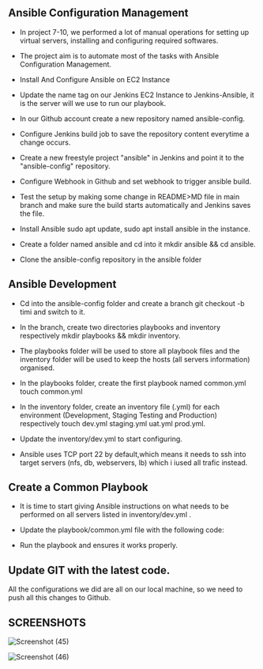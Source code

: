 ## Ansible Configuration Management
* In project 7-10, we performed a lot of manual operations for setting up virtual servers, installing and configuring required softwares.

* The project aim is to automate most of the tasks with Ansible Configuration Management.

* Install And Configure Ansible on EC2 Instance

* Update the name tag on our Jenkins EC2 Instance to Jenkins-Ansible, it is the server will we use to run our playbook.

* In our Github account create a new repository named ansible-config.

* Configure Jenkins build job to save the repository content everytime a change occurs.

* Create a new freestyle project "ansible" in Jenkins and point it to the "ansible-config" repository.

* Configure Webhook in Github and set webhook to trigger ansible build.

* Test the setup by making some change in README>MD file in main branch and make sure the build starts automatically and Jenkins saves the file.

* Install Ansible sudo apt update, sudo apt install ansible in the instance.

* Create a folder named ansible and cd into it mkdir ansible && cd ansible.
* Clone the ansible-config repository in the ansible folder

## Ansible Development
* Cd into the ansible-config folder and create a branch git checkout -b timi and switch to it.

* In the branch, create two directories playbooks and inventory respectively mkdir playbooks && mkdir inventory.

* The playbooks folder will be used to store all playbook files and the inventory folder will be used to keep the hosts (all servers information) organised.

* In the playbooks folder, create the first playbook named common.yml touch common.yml
* In the inventory folder, create an inventory file (.yml) for each environment (Development, Staging Testing and Production) respectively touch dev.yml staging.yml uat.yml prod.yml.

* Update the inventory/dev.yml to start configuring.
* Ansible uses TCP port 22 by default,which means it needs to ssh into target servers (nfs, db, webservers, lb) which i iused all trafic instead.

## Create a Common Playbook
* It is time to start giving Ansible instructions on what needs to be performed on all servers listed in inventory/dev.yml .

* Update the playbook/common.yml file with the following code:
* Run the playbook and ensures it works properly.

## Update GIT with the latest code.
All the configurations we did are all on our local machine, so we need to push all this changes to Github.

## SCREENSHOTS

![Screenshot (45)](https://user-images.githubusercontent.com/88409151/159381596-475c4430-63f1-4f6a-bf0d-1b938e3cbced.png)


![Screenshot (46)](https://user-images.githubusercontent.com/88409151/159381628-f361674a-6239-44a1-9293-892b05909074.png)

